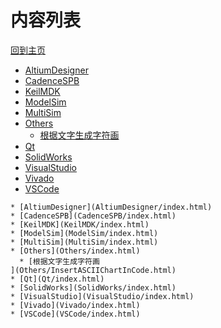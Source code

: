
# 内容列表

[回到主页](https://charleechan.github.io/MyWiki)

* [AltiumDesigner](AltiumDesigner/index.html)
* [CadenceSPB](CadenceSPB/index.html)
* [KeilMDK](KeilMDK/index.html)
* [ModelSim](ModelSim/index.html)
* [MultiSim](MultiSim/index.html)
* [Others](Others/index.html)
  * [根据文字生成字符画
](Others/InsertASCIIChartInCode.html)
* [Qt](Qt/index.html)
* [SolidWorks](SolidWorks/index.html)
* [VisualStudio](VisualStudio/index.html)
* [Vivado](Vivado/index.html)
* [VSCode](VSCode/index.html)


```mind:height=300,title=内容概要,color
* [AltiumDesigner](AltiumDesigner/index.html)
* [CadenceSPB](CadenceSPB/index.html)
* [KeilMDK](KeilMDK/index.html)
* [ModelSim](ModelSim/index.html)
* [MultiSim](MultiSim/index.html)
* [Others](Others/index.html)
  * [根据文字生成字符画
](Others/InsertASCIIChartInCode.html)
* [Qt](Qt/index.html)
* [SolidWorks](SolidWorks/index.html)
* [VisualStudio](VisualStudio/index.html)
* [Vivado](Vivado/index.html)
* [VSCode](VSCode/index.html)
```
